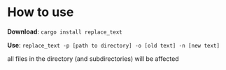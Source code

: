# **How to use**

**Download**: `cargo install replace_text`

**Use**: `replace_text -p [path to directory] -o [old text] -n [new text]`

all files in the directory (and subdirectories) will be affected